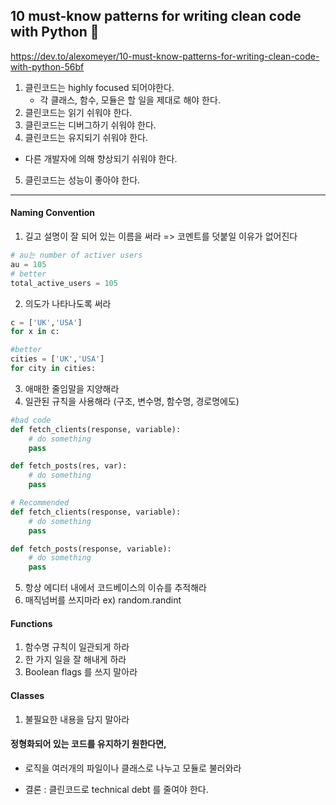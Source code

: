 ## 10 must-know patterns for writing clean code with Python 🐍
https://dev.to/alexomeyer/10-must-know-patterns-for-writing-clean-code-with-python-56bf

1. 클린코드는 highly focused 되어야한다.
    - 각 클래스, 함수, 모듈은 할 일을 제대로 해야 한다.
2. 클린코드는 읽기 쉬워야 한다.
3. 클린코드는 디버그하기 쉬워야 한다.
4. 클린코드는 유지되기 쉬워야 한다.
  - 다른 개발자에 의해 향상되기 쉬워야 한다.
5. 클린코드는 성능이 좋아야 한다.

**********

#### Naming Convention

1. 길고 설명이 잘 되어 있는 이름을 써라 => 코멘트를 덧붙일 이유가 없어진다
```Python
# au는 number of activer users
au = 105
# better
total_active_users = 105
```

2. 의도가 나타나도록 써라
```Python
c = ['UK','USA']
for x in c:

#better
cities = ['UK','USA']
for city in cities:
```

3. 애매한 줄임말을 지양해라
4. 일관된 규칙을 사용해라 (구조, 변수명, 함수명, 경로명에도)
```Python
#bad code
def fetch_clients(response, variable):
    # do something
    pass

def fetch_posts(res, var):
    # do something
    pass

# Recommended
def fetch_clients(response, variable):
    # do something
    pass

def fetch_posts(response, variable):
    # do something
    pass
```
5. 항상 에디터 내에서 코드베이스의 이슈를 추적해라
6. 매직넘버를 쓰지마라 ex) random.randint

#### Functions
1. 함수명 규칙이 일관되게 하라
2. 한 가지 일을 잘 해내게 하라
3. Boolean flags 를 쓰지 말아라

#### Classes
1. 불필요한 내용을 담지 말아라

#### 정형화되어 있는 코드를 유지하기 원한다면,
- 로직을 여러개의 파일이나 클래스로 나누고 모듈로 불러와라

- 결론 : 클린코드로 technical debt 를 줄여야 한다.
